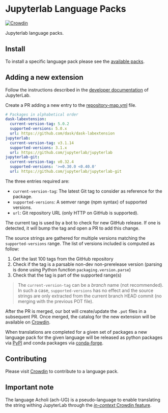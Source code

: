 # Jupyterlab Language Packs

[![Crowdin](https://badges.crowdin.net/jupyterlab/localized.svg)](https://crowdin.com/project/jupyterlab)

Jupyterlab language packs.

## Install

To install a specific language pack please see the [available packs](https://github.com/jupyterlab/language-packs/tree/master/language-packs).

## Adding a new extension

Follow the instructions described in the [developer documentation](https://jupyterlab.readthedocs.io/en/stable/extension/internationalization.html) of JupyterLab.

Create a PR adding a new entry to the [repository-map.yml](https://github.com/jupyterlab/language-packs/blob/master/repository-map.yml) file.

```yaml
# Packages in alphabetical order
dask-labextension:
  current-version-tag: 5.0.2
  supported-versions: 5.0.x
  url: https://github.com/dask/dask-labextension
jupyterlab:
  current-version-tag: v3.1.14
  supported-versions: 3.1.x
  url: https://github.com/jupyterlab/jupyterlab
jupyterlab-git:
  current-version-tag: v0.32.4
  supported-versions: '>=0.30.0 <0.40.0'
  url: https://github.com/jupyterlab/jupyterlab-git
```

The three entries required are:

- `current-version-tag`: The latest Git tag to consider as reference for the package.
- `supported-versions`: A semver range (npm syntax) of supported versions.
- `url`: Git repository URL (only HTTP on GitHub is supported).

The current tag is used by a bot to check for new GitHub release. If one is detected, it
will bump the tag and open a PR to add this change.

The source strings are gathered for multiple versions matching the `supported-versions` range.
The list of versions included is computed as follow:

1. Get the last 100 tags from the GitHub repository
2. Check if the tag is a parsable non-dev non-prerelease version (parsing is done using Python function `packaging.version.parse`)
3. Check that the tag is part of the supported range(s)

> The `current-version-tag` can be a _branch_ name (not recommended). In such a case, `supported-versions` has
> no effect and the source strings are only extracted from the current branch HEAD commit (no merging with the
> previous POT file).

After the PR is merged, our bot will create/update the `.pot` files in a subsequent PR. Once merged, the catalog for the new extension will be available on [Crowdin](https://crowdin.com/project/jupyterlab).

When translations are completed for a given set of packages a new language pack for the given language will be released as python packages via [PyPI](https://pypi.org/) and conda packages via [conda-forge](https://conda-forge.org/).

## Contributing

Please visit [Crowdin](https://crowdin.com/project/jupyterlab) to contribute to a language pack.

## Important note

The language Acholi (ach-UG) is a pseudo-language to enable translating the string
withing JupyterLab through the [_in-context_ Crowdin feature](https://developer.crowdin.com/in-context-localization/).
